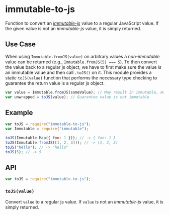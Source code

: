 # immutable-to-js

Function to convert an [*immutable-js*][immutable] value to a regular
JavaScript value. If the given value is not an *immutable-js* value, it
is simply returned.

[immutable]: http://facebook.github.io/immutable-js/

## Use Case

When using `Immutable.fromJS(value)` on arbitrary values a
*non-immutable* value can be returned (e.g., `Immutable.fromJS(5)
=== 5`). To then convert the value back to a regular js object, we have
to first make sure the value *is* an immutable value and then call
`.toJS()` on it. This module provides a static `toJS(value)` function
that performs the necessary type checking to guarantee the return value
is a regular js object.

```js
var value = Immutable.fromJS(someValue); // May result in immutable, may not
var unwrapped = toJS(value); // Guarantee value is not immutable
```

## Example

```js
var toJS = require("immutable-to-js");
var Immutable = require("immutable");

toJS(Immutable.Map({ foo: 1 })); // -> { foo: 1 }
toJS(Immutable.fromJS([1, 2, 3])); // -> [1, 2, 3]
toJS("hello"); // -> "hello"
toJS(5); // -> 5
```

## API

```js
var toJS = require("immutable-to-js");
```

### `toJS(value)`

Convert `value` to a regular js value. If `value` is not an
*immutable-js* value, it is simply returned.
